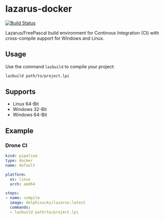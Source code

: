 # lazarus-docker

[![Build Status](https://drone.delphi-sucks.de/api/badges/Sebastian/lazarus-docker/status.svg?ref=refs/heads/2.0.8)](https://drone.delphi-sucks.de/Sebastian/lazarus-docker)

Lazarus/FreePascal build environment for Continous Integration (CI) with cross-compile support for Windows and Linux.

## Usage

Use the command `lazbuild` to compile your project:

```bash
lazbuild path/to/project.lpi 
```

## Supports

* Linux 64-Bit
* Windows 32-Bit
* Windows 64-Bit

## Example

### Drone CI

```yaml
kind: pipeline
type: docker
name: default

platform:
  os: linux
  arch: amd64

steps:
- name: compile
  image: delphisucks/lazarus:latest
  commands:
  - lazbuild path/to/project.lpi
```
